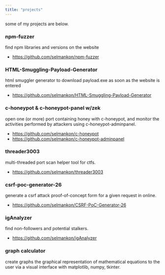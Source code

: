 ```yaml
---
title: "projects"
---
```


some of my projects are below.

### npm-fuzzer

find npm libraries and versions on the website

* https://github.com/selmankon/npm-fuzzer

### HTML-Smuggling-Payload-Generator

html smuggler generator to download payload.exe as soon as the website is entered

* https://github.com/selmankon/HTML-Smuggling-Payload-Generator

### c-honeypot & c-honeypot-panel w/zek

open one (or more) port containing honey with c-honeypot, and monitor the activities performed by attackers using c-honeypot-adminpanel.

* https://github.com/selmankon/c-honeypot
* https://github.com/selmankon/c-honeypot-adminpanel

### threader3003

multi-threaded port scan helper tool for ctfs.

* https://github.com/selmankon/threader3003

### csrf-poc-generator-26

generate a csrf attack proof-of-concept form for a given request in online. 

* https://github.com/selmankon/CSRF-PoC-Generator-26

### igAnalyzer

find non-followers and potential stalkers. 

* https://github.com/selmankon/igAnalyzer


### graph calculator

create graphs the graphical representation of mathematical equations to the user via a visual interface with matplotlib, numpy, tkinter.

